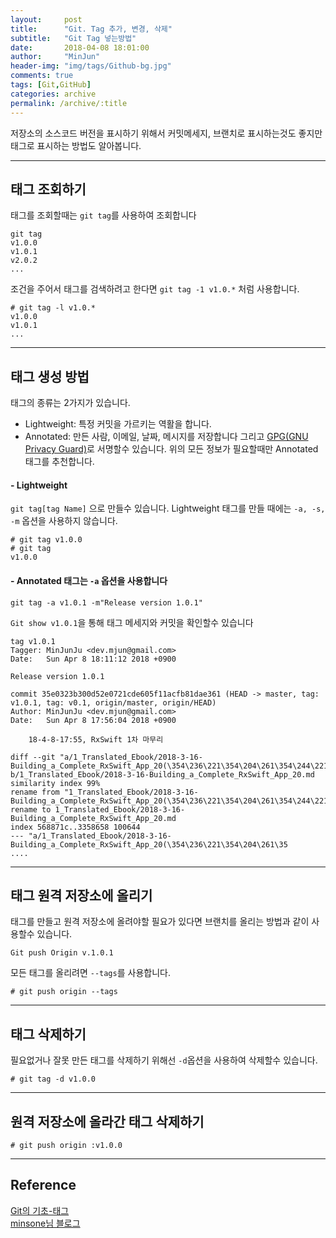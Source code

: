 ```yaml
---
layout:     post
title:      "Git. Tag 추가, 변경, 삭제"
subtitle:   "Git Tag 넣는방법"
date:       2018-04-08 18:01:00
author:     "MinJun"
header-img: "img/tags/Github-bg.jpg"
comments: true 
tags: [Git,GitHub]
categories: archive
permalink: /archive/:title
---
```


저장소의 소스코드 버전을 표시하기 위해서 커밋메세지, 브랜치로 표시하는것도 좋지만 태그로 표시하는 방법도 알아봅니다. 

---

## 태그 조회하기

태그를 조회할때는 `git tag`를 사용하여 조회합니다

```Git
git tag
v1.0.0
v1.0.1
v2.0.2
...
```

조건을 주어서 태그를 검색하려고 한다면 `git tag -1 v1.0.*` 처럼 사용합니다.

```Git
# git tag -l v1.0.*
v1.0.0
v1.0.1
...
```

---

## 태그 생성 방법 

태그의 종류는 2가지가 있습니다. 

- Lightweight: 특정 커밋을 가르키는 역활을 합니다. 
- Annotated: 만든 사람, 이메일, 날짜, 메시지를 저장합니다 그리고 [GPG(GNU Privacy Guard)](https://ko.wikipedia.org/wiki/GNU_%ED%94%84%EB%9D%BC%EC%9D%B4%EB%B2%84%EC%8B%9C_%EA%B0%80%EB%93%9C)로 서명할수 있습니다. 위의 모든 정보가 필요할때만 Annotated 태그를 추천합니다. 

#### - Lightweight 

`git tag[tag Name]` 으로 만들수 있습니다. Lightweight 태그를 만들 때에는 `-a, -s, -m` 옵션을 사용하지 않습니다.

```Git
# git tag v1.0.0
# git tag
v1.0.0
```

#### - Annotated 태그는 `-a` 옵션을 사용합니다 

```Git
git tag -a v1.0.1 -m"Release version 1.0.1"
```

`Git show v1.0.1`을 통해 태그 메세지와 커밋을 확인할수 있습니다

```Git
tag v1.0.1
Tagger: MinJunJu <dev.mjun@gmail.com>
Date:   Sun Apr 8 18:11:12 2018 +0900

Release version 1.0.1

commit 35e0323b300d52e0721cde605f11acfb81dae361 (HEAD -> master, tag: v1.0.1, tag: v0.1, origin/master, origin/HEAD)
Author: MinJunJu <dev.mjun@gmail.com>
Date:   Sun Apr 8 17:56:04 2018 +0900

    18-4-8-17:55, RxSwift 1차 마무리

diff --git "a/1_Translated_Ebook/2018-3-16-Building_a_Complete_RxSwift_App_20(\354\236\221\354\204\261\354\244\221..).md" b/1_Translated_Ebook/2018-3-16-Building_a_Complete_RxSwift_App_20.md
similarity index 99%
rename from "1_Translated_Ebook/2018-3-16-Building_a_Complete_RxSwift_App_20(\354\236\221\354\204\261\354\244\221..).md"
rename to 1_Translated_Ebook/2018-3-16-Building_a_Complete_RxSwift_App_20.md
index 568871c..3358658 100644
--- "a/1_Translated_Ebook/2018-3-16-Building_a_Complete_RxSwift_App_20(\354\236\221\354\204\261\35
....
```

---

## 태그 원격 저장소에 올리기

태그를 만들고 원격 저장소에 올려야할 필요가 있다면 브랜치를 올리는 방법과 같이 사용할수 있습니다.

```Git
Git push Origin v.1.0.1
```

모든 태그를 올리려면 `--tags`를 사용합니다. 

```Git
# git push origin --tags 
```

---

## 태그 삭제하기

필요없거나 잘못 만든 태그를 삭제하기 위해선 `-d`옵션을 사용하여 삭제할수 있습니다.

```Git
# git tag -d v1.0.0
```

---

## 원격 저장소에 올라간 태그 삭제하기 

```Git
# git push origin :v1.0.0
```

---

## Reference 

[Git의 기초-태그](https://git-scm.com/book/ko/v1/Git%EC%9D%98-%EA%B8%B0%EC%B4%88-%ED%83%9C%EA%B7%B8)<br>
[minsone님 블로그](http://minsone.github.io/git/git-addtion-and-modified-delete-tag)